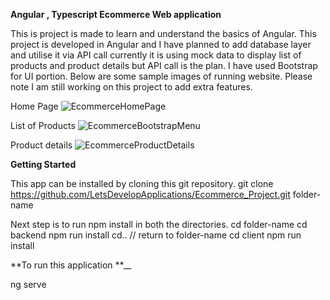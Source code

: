 **Angular , Typescript Ecommerce Web application**

This is project is made to learn and understand the basics of Angular. This project is developed in Angular and I have planned to add database layer and utilise it via API call currently it is using mock data to display list of products and product details but API call is the plan.
I have used Bootstrap for UI portion. Below are some sample images of running website.  Please note I am still working on this project to add extra features.

Home Page
![EcommerceHomePage](https://github.com/LetsDevelopApplications/Ecommerce_Project/assets/37673876/4566b4f4-ac49-4df0-9ebe-00c7820eabe0)

List of Products 
![EcommerceBootstrapMenu](https://github.com/LetsDevelopApplications/Ecommerce_Project/assets/37673876/6eef53ea-f857-407a-89fe-146a2a94c398)

Product details 
![EcommerceProductDetails](https://github.com/LetsDevelopApplications/Ecommerce_Project/assets/37673876/7625509b-0317-4d23-9195-c323d6e4b2ae)

**Getting Started**

This app can be installed by cloning this git repository.
git clone https://github.com/LetsDevelopApplications/Ecommerce_Project.git folder-name

Next step is to run npm install in both the directories.
cd folder-name
cd backend
npm run install
cd.. // return to folder-name
cd client
npm run install

**To run this application **__

ng serve
